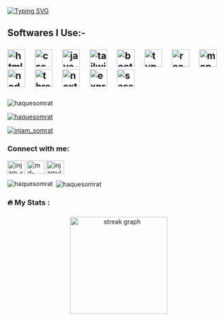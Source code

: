 <a href="https://git.io/typing-svg"><img src="https://readme-typing-svg.herokuapp.com?font=EB+Garamond&weight=600&size=40&pause=700&color=71E4FF&width=435&height=70&lines=Hi+%F0%9F%91%8B%2C+I'm+Injamul+Haque;A+passionate+frontend;+developer+from+Bangladesh." alt="Typing SVG" /></a>

<h2 align='left'>
  Softwares I Use:-<br/><br/>

<div align="left">
  <img src="https://cdn.jsdelivr.net/gh/devicons/devicon/icons/html5/html5-original.svg" height="40" alt="html5 logo"  />
  <img width="12" />
  <img src="https://cdn.jsdelivr.net/gh/devicons/devicon/icons/css3/css3-original.svg" height="40" alt="css3 logo"  />
  <img width="12" />
  <img src="https://cdn.jsdelivr.net/gh/devicons/devicon/icons/javascript/javascript-original.svg" height="40" alt="javascript logo"  />
  <img width="12" />
  <img src="https://cdn.jsdelivr.net/gh/devicons/devicon/icons/tailwindcss/tailwindcss-original-wordmark.svg" height="40" alt="tailwindcss logo"  />
  <img width="12" />
  <img src="https://cdn.jsdelivr.net/gh/devicons/devicon/icons/bootstrap/bootstrap-original.svg" height="40" alt="bootstrap logo"  />
  <img width="12" />
  <img src="https://cdn.jsdelivr.net/gh/devicons/devicon/icons/typescript/typescript-original.svg" height="40" alt="typescript logo"  />
  <img width="12" />
  <img src="https://cdn.jsdelivr.net/gh/devicons/devicon/icons/react/react-original.svg" height="40" alt="react logo"  />
  <img width="12" />
  <img src="https://cdn.jsdelivr.net/gh/devicons/devicon/icons/mongodb/mongodb-original.svg" height="40" alt="mongodb logo"  />
  <img width="12" />
  <img src="https://cdn.jsdelivr.net/gh/devicons/devicon/icons/nodejs/nodejs-original.svg" height="40" alt="nodejs logo"  />
  <img width="12" />
  <img src="https://cdn.jsdelivr.net/gh/devicons/devicon/icons/threejs/threejs-original.svg" height="40" alt="threejs logo"  />
  <img width="12" />
  <img src="https://cdn.jsdelivr.net/gh/devicons/devicon/icons/nextjs/nextjs-original.svg" height="40" alt="nextjs logo"  />
  <img width="12" />
  <img src="https://cdn.jsdelivr.net/gh/devicons/devicon/icons/express/express-original.svg" height="40" alt="express logo"  />
  <img width="12" />
  <img src="https://cdn.jsdelivr.net/gh/devicons/devicon/icons/sass/sass-original.svg" height="40" alt="sass logo"  />
</div>

###

</h2>

<p align="left"> <img src="https://komarev.com/ghpvc/?username=haquesomrat&label=Profile%20views&color=0e75b6&style=flat" alt="haquesomrat" /> </p>

<p align="left"> <a href="https://github.com/ryo-ma/github-profile-trophy"><img src="https://github-profile-trophy.vercel.app/?username=haquesomrat" alt="haquesomrat" /></a> </p>

<p align="left"> <a href="https://twitter.com/injam_somrat" target="blank"><img src="https://img.shields.io/twitter/follow/injam_somrat?logo=twitter&style=for-the-badge" alt="injam_somrat" /></a> </p>

<h3 align="left">Connect with me:</h3>
<p align="left">
<a href="https://twitter.com/injam_somrat" target="blank"><img align="center" src="https://raw.githubusercontent.com/rahuldkjain/github-profile-readme-generator/master/src/images/icons/Social/twitter.svg" alt="injam_somrat" height="30" width="40" /></a>
<a href="https://linkedin.com/in/md-injamul-haque-308384186" target="blank"><img align="center" src="https://raw.githubusercontent.com/rahuldkjain/github-profile-readme-generator/master/src/images/icons/Social/linked-in-alt.svg" alt="md-injamul-haque-308384186" height="30" width="40" /></a>
<a href="https://fb.com/injamulhaquesomrat" target="blank"><img align="center" src="https://raw.githubusercontent.com/rahuldkjain/github-profile-readme-generator/master/src/images/icons/Social/facebook.svg" alt="injamulhaquesomrat" height="30" width="40" /></a>
</p>

<p><img align="left" src="https://github-readme-stats.vercel.app/api/top-langs?username=haquesomrat&show_icons=true&locale=en&layout=compact" alt="haquesomrat" /></p>

<p>&nbsp;<img align="center" src="https://github-readme-stats.vercel.app/api?username=haquesomrat&show_icons=true&locale=en" alt="haquesomrat" /></p>

<!-- jdfgahfbjh -->

<h3 align="left">🔥   My Stats :</h3>

###

<div align="center">
  <img src="https://streak-stats.demolab.com?user=maurodesouza&locale=en&mode=daily&theme=dark&hide_border=false&border_radius=5&order=3" height="220" alt="streak graph"  />
</div>

###
